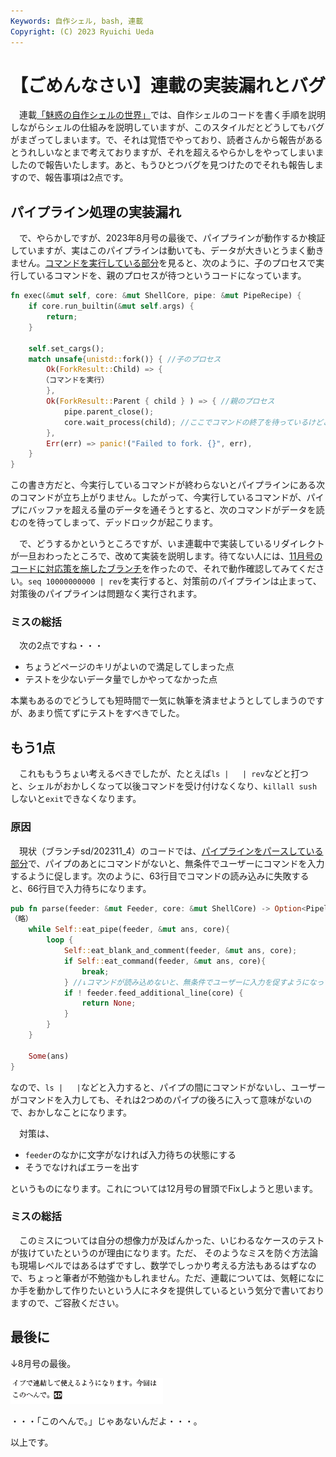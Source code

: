 ```yaml
---
Keywords: 自作シェル, bash, 連載
Copyright: (C) 2023 Ryuichi Ueda
---
```


# 【ごめんなさい】連載の実装漏れとバグ

　連載[「魅惑の自作シェルの世界」](/?page=sd_rusty_bash)では、自作シェルのコードを書く手順を説明しながらシェルの仕組みを説明していますが、このスタイルだとどうしてもバグがまざってしまいます。で、それは覚悟でやっており、読者さんから報告があるとうれしいなとまで考えておりますが、それを超えるやらかしをやってしまいましたので報告いたします。あと、もうひとつバグを見つけたのでそれも報告しますので、報告事項は2点です。

## パイプライン処理の実装漏れ

　で、やらかしですが、2023年8月号の最後で、パイプラインが動作するか検証していますが、実はこのパイプラインは動いても、データが大きいとうまく動きません。[コマンドを実行している部分](https://github.com/shellgei/rusty_bash/blob/eea4e06473f9caf1a09be7428f53393007972cbc/src/elements/command/simple.rs#L21C1-L52C6)を見ると、次のように、子のプロセスで実行しているコマンドを、親のプロセスが待つというコードになっています。


```rust
fn exec(&mut self, core: &mut ShellCore, pipe: &mut PipeRecipe) {
    if core.run_builtin(&mut self.args) {
        return;
    }

    self.set_cargs();
    match unsafe{unistd::fork()} { //子のプロセス
        Ok(ForkResult::Child) => {
	   （コマンドを実行）
        },
        Ok(ForkResult::Parent { child } ) => { //親のプロセス
            pipe.parent_close();
            core.wait_process(child); //ここでコマンドの終了を待っているけどこれでは駄目
        },
        Err(err) => panic!("Failed to fork. {}", err),
    }
}
```

この書き方だと、今実行しているコマンドが終わらないとパイプラインにある次のコマンドが立ち上がりません。したがって、今実行しているコマンドが、パイプにバッファを超える量のデータを通そうとすると、次のコマンドがデータを読むのを待ってしまって、デッドロックが起こります。

　で、どうするかというところですが、いま連載中で実装しているリダイレクトが一旦おわったところで、改めて実装を説明します。待てない人には、[11月号のコードに対応策を施したブランチ](https://github.com/shellgei/rusty_bash/tree/sd/202311_pipe_fix)を作ったので、それで動作確認してみてください。`seq 10000000000 | rev`を実行すると、対策前のパイプラインは止まって、対策後のパイプラインは問題なく実行されます。

### ミスの総括

　次の2点ですね・・・

* ちょうどページのキリがよいので満足してしまった点
* テストを少ないデータ量でしかやってなかった点

本業もあるのでどうしても短時間で一気に執筆を済ませようとしてしまうのですが、あまり慌てずにテストをすべきでした。


## もう1点

　これももうちょい考えるべきでしたが、たとえば`ls |   | rev`などと打つと、シェルがおかしくなって以後コマンドを受け付けなくなり、`killall sush`しないと`exit`できなくなります。

### 原因

　現状（ブランチsd/202311_4）のコードでは、[パイプラインをパースしている部分](https://github.com/shellgei/rusty_bash/blob/e28b0763c57a173327a172323cfd111f7a43055e/src/elements/pipeline.rs#L71C1-L91C6)で、パイプのあとにコマンドがないと、無条件でユーザーにコマンドを入力するように促します。次のように、63行目でコマンドの読み込みに失敗すると、66行目で入力待ちになります。

```rust
pub fn parse(feeder: &mut Feeder, core: &mut ShellCore) -> Option<Pipeline> {
（略）
    while Self::eat_pipe(feeder, &mut ans, core){
        loop { 
            Self::eat_blank_and_comment(feeder, &mut ans, core);
            if Self::eat_command(feeder, &mut ans, core){
                break;
            } //↓コマンドが読み込めないと、無条件でユーザーに入力を促すようになっている
            if ! feeder.feed_additional_line(core) {
                return None;
            }
        }
    }

    Some(ans)
}
```

なので、`ls |   |`などと入力すると、パイプの間にコマンドがないし、ユーザーがコマンドを入力しても、それは2つめのパイプの後ろに入って意味がないので、おかしなことになります。


　対策は、
* `feeder`のなかに文字がなければ入力待ちの状態にする
* そうでなければエラーを出す

というものになります。これについては12月号の冒頭でFixしようと思います。

### ミスの総括

　このミスについては自分の想像力が及ばんかった、いじわるなケースのテストが抜けていたというのが理由になります。ただ、 そのようなミスを防ぐ方法論も現場レベルではあるはずですし、数学でしっかり考える方法もあるはずなので、ちょっと筆者が不勉強かもしれません。ただ、連載については、気軽になにか手を動かして作りたいという人にネタを提供しているという気分で書いておりますので、ご容赦ください。


## 最後に


↓8月号の最後。

![](konozama.png)

・・・「このへんで。」じゃあないんだよ・・・。


以上です。
